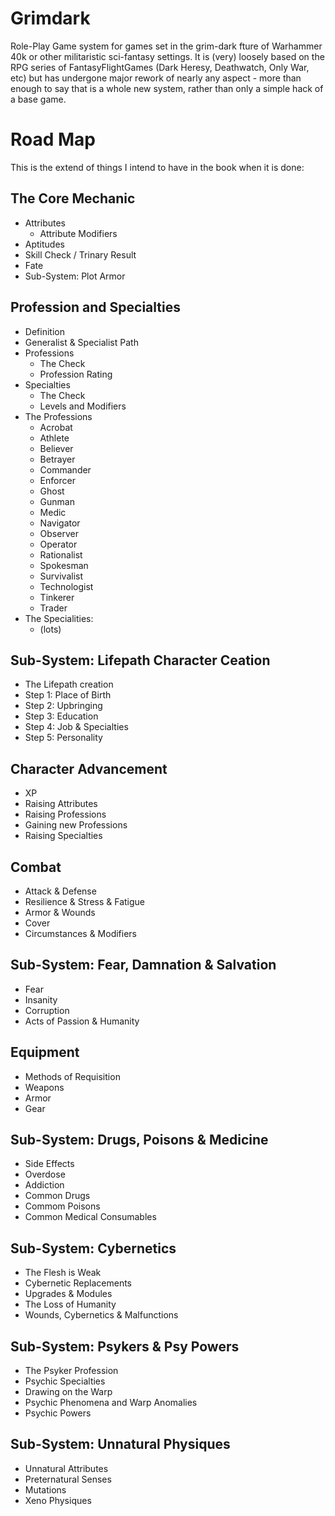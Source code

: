 # Grimdark
Role-Play Game system for games set in the grim-dark fture of Warhammer 40k or other militaristic sci-fantasy settings. It is (very) loosely based on the RPG series of FantasyFlightGames (Dark Heresy, Deathwatch, Only War, etc) but has undergone major rework of nearly any aspect - more than enough to say that is a whole new system, rather than only a simple hack of a base game.

# Road Map
This is the extend of things I intend to have in the book when it is done:

## The Core Mechanic
- Attributes
    + Attribute Modifiers
- Aptitudes
- Skill Check / Trinary Result
- Fate
- Sub-System: Plot Armor

## Profession and Specialties
- Definition
- Generalist & Specialist Path
- Professions
    - The Check
    - Profession Rating
- Specialties
    - The Check
    - Levels and Modifiers
- The Professions
    - Acrobat
    - Athlete
    - Believer
    - Betrayer
    - Commander
    - Enforcer
    - Ghost
    - Gunman
    - Medic
    - Navigator
    - Observer
    - Operator
    - Rationalist
    - Spokesman
    - Survivalist
    - Technologist
    - Tinkerer
    - Trader
- The Specialities:
    - (lots)

## Sub-System: Lifepath Character Ceation
- The Lifepath creation
- Step 1: Place of Birth
- Step 2: Upbringing
- Step 3: Education
- Step 4: Job & Specialties
- Step 5: Personality

## Character Advancement
- XP
- Raising Attributes
- Raising Professions
- Gaining new Professions
- Raising Specialties

## Combat
- Attack & Defense
- Resilience & Stress & Fatigue
- Armor & Wounds
- Cover
- Circumstances & Modifiers

## Sub-System: Fear, Damnation & Salvation
- Fear
- Insanity
- Corruption
- Acts of Passion & Humanity

## Equipment
- Methods of Requisition
- Weapons
- Armor
- Gear

## Sub-System: Drugs, Poisons & Medicine
- Side Effects
- Overdose
- Addiction
- Common Drugs
- Commom Poisons
- Common Medical Consumables

## Sub-System: Cybernetics
- The Flesh is Weak
- Cybernetic Replacements
- Upgrades & Modules
- The Loss of Humanity
- Wounds, Cybernetics & Malfunctions

## Sub-System: Psykers & Psy Powers
- The Psyker Profession
- Psychic Specialties
- Drawing on the Warp
- Psychic Phenomena and Warp Anomalies
- Psychic Powers

## Sub-System: Unnatural Physiques
- Unnatural Attributes
- Preternatural Senses
- Mutations
- Xeno Physiques

